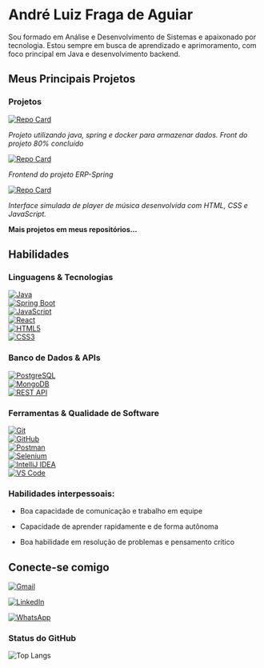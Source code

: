 # André Luiz Fraga de Aguiar

Sou formado em Análise e Desenvolvimento de Sistemas e apaixonado por tecnologia. Estou sempre em busca de aprendizado e aprimoramento, com foco principal em Java e desenvolvimento backend.

## Meus Principais Projetos

### Projetos

[![Repo Card](https://github-readme-stats.vercel.app/api/pin/?username=dev-aguiar&repo=erp-spring&bg_color=000&border_color=30A3DC&show_icons=true&icon_color=30A3DC&title_color=E94D5F&text_color=FFF)](https://github.com/dev-aguiar/erp-spring)

*Projeto utilizando java, spring e docker para armazenar dados. Front do projeto 80% concluído*

[![Repo Card](https://github-readme-stats.vercel.app/api/pin/?username=dev-aguiar&repo=erp-frontend&bg_color=000&border_color=30A3DC&show_icons=true&icon_color=30A3DC&title_color=E94D5F&text_color=FFF)](https://github.com/dev-aguiar/erp-frontend)

*Frontend do projeto ERP-Spring*

[![Repo Card](https://github-readme-stats.vercel.app/api/pin/?username=dev-aguiar&repo=projeto-spotify&bg_color=000&border_color=30A3DC&show_icons=true&icon_color=30A3DC&title_color=E94D5F&text_color=FFF)](https://github.com/dev-aguiar/projeto-spotify)

*Interface simulada de player de música desenvolvida com HTML, CSS e JavaScript.*

**Mais projetos em meus repositórios...**


## Habilidades

### **Linguagens & Tecnologias**  
[![Java](https://img.shields.io/badge/Java-%23ED8B00.svg?style=for-the-badge&logo=openjdk&logoColor=white)](https://www.java.com/)  
[![Spring Boot](https://img.shields.io/badge/Spring%20Boot-6DB33F?style=for-the-badge&logo=spring&logoColor=white)](https://spring.io/projects/spring-boot)  
[![JavaScript](https://img.shields.io/badge/JavaScript-F7DF1E?style=for-the-badge&logo=javascript&logoColor=black)](https://developer.mozilla.org/pt-BR/docs/Web/JavaScript)  
[![React](https://img.shields.io/badge/React-20232A?style=for-the-badge&logo=react&logoColor=61DAFB)](https://react.dev/)  
[![HTML5](https://img.shields.io/badge/HTML5-E34F26?style=for-the-badge&logo=html5&logoColor=white)](https://developer.mozilla.org/pt-BR/docs/Web/HTML)  
[![CSS3](https://img.shields.io/badge/CSS3-1572B6?style=for-the-badge&logo=css3&logoColor=white)](https://developer.mozilla.org/pt-BR/docs/Web/CSS)  

### **Banco de Dados & APIs**  
[![PostgreSQL](https://img.shields.io/badge/PostgreSQL-316192?style=for-the-badge&logo=postgresql&logoColor=white)](https://www.postgresql.org/)  
[![MongoDB](https://img.shields.io/badge/MongoDB-4EA94B?style=for-the-badge&logo=mongodb&logoColor=white)](https://www.mongodb.com/)  
[![REST API](https://img.shields.io/badge/REST%20API-%2300ADD8.svg?style=for-the-badge&logo=postman&logoColor=white)](https://www.postman.com/)  

### **Ferramentas & Qualidade de Software**  
[![Git](https://img.shields.io/badge/Git-F05032?style=for-the-badge&logo=git&logoColor=white)](https://git-scm.com/)  
[![GitHub](https://img.shields.io/badge/GitHub-181717?style=for-the-badge&logo=github&logoColor=white)](https://github.com/)  
[![Postman](https://img.shields.io/badge/Postman-FF6C37?style=for-the-badge&logo=postman&logoColor=white)](https://www.postman.com/)  
[![Selenium](https://img.shields.io/badge/Selenium-43B02A?style=for-the-badge&logo=selenium&logoColor=white)](https://www.selenium.dev/)  
[![IntelliJ IDEA](https://img.shields.io/badge/IntelliJ%20IDEA-000?style=for-the-badge&logo=intellij-idea&logoColor=white)](https://www.jetbrains.com/idea/)  
[![VS Code](https://img.shields.io/badge/Vscode-007ACC?style=for-the-badge&logo=visual-studio-code&logoColor=white)](https://code.visualstudio.com/)  

### Habilidades interpessoais:

- Boa capacidade de comunicação e trabalho em equipe

- Capacidade de aprender rapidamente e de forma autônoma

- Boa habilidade em resolução de problemas e pensamento crítico

## Conecte-se comigo

[![Gmail](https://img.shields.io/badge/Gmail-000?style=for-the-badge&logo=gmail&logoColor=red)](mailto:andre.aguiar522@gmail.com)

[![LinkedIn](https://img.shields.io/badge/-LinkedIn-000?style=for-the-badge&logo=linkedin&logoColor=30A3DC)](https://www.linkedin.com/in/dev-aguiar/)

[![WhatsApp](https://img.shields.io/badge/WhatsApp-000?style=for-the-badge&logo=whatsapp&logoColor=25D366)](https://wa.me/5511975158913)



### Status do GitHub

![Top Langs](https://github-readme-stats-git-masterrstaa-rickstaa.vercel.app/api/top-langs/?username=dev-aguiar&layout=compact&bg_color=000&border_color=30A3DC&title_color=E94D5F&text_color=FFF)
